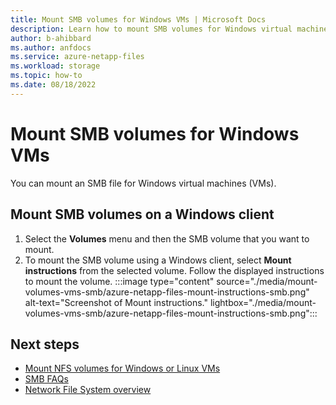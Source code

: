 ```yaml
---
title: Mount SMB volumes for Windows VMs | Microsoft Docs
description: Learn how to mount SMB volumes for Windows virtual machines.
author: b-ahibbard
ms.author: anfdocs
ms.service: azure-netapp-files
ms.workload: storage
ms.topic: how-to
ms.date: 08/18/2022
---
```

# Mount SMB volumes for Windows VMs

You can mount an SMB file for Windows virtual machines (VMs). 

## Mount SMB volumes on a Windows client

1. Select the **Volumes** menu and then the SMB volume that you want to mount. 
1. To mount the SMB volume using a Windows client, select **Mount instructions** from the selected volume. Follow the displayed instructions to mount the volume.
    :::image type="content" source="./media/mount-volumes-vms-smb/azure-netapp-files-mount-instructions-smb.png" alt-text="Screenshot of Mount instructions." lightbox="./media/mount-volumes-vms-smb/azure-netapp-files-mount-instructions-smb.png":::

## Next steps

* [Mount NFS volumes for Windows or Linux VMs](azure-netapp-files-mount-unmount-volumes-for-virtual-machines.md)
* [SMB FAQs](faq-smb.md)
* [Network File System overview](/windows-server/storage/nfs/nfs-overview)